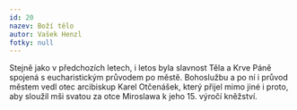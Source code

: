 ```yaml
---
id: 20
nazev: Boží tělo
autor: Vašek Henzl
fotky: null
---
```

Stejně jako v předchozích letech, i letos byla slavnost Těla a Krve Páně spojená s eucharistickým průvodem po městě. Bohoslužbu a po ní i průvod městem vedl otec arcibiskup Karel Otčenášek, který přijel mimo jiné i proto, aby sloužil mši svatou za otce Miroslawa k jeho 15. výročí kněžství. 
<p>
